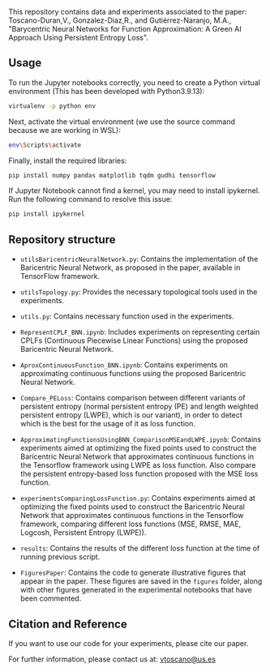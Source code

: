 This repository contains data and experiments associated to the paper: Toscano-Duran,V., Gonzalez-Diaz,R., and Gutiérrez-Naranjo, M.A., "Barycentric Neural Networks for Function Approximation: A Green AI Approach Using Persistent Entropy Loss".

## Usage

To run the Jupyter notebooks correctly, you need to create a Python virtual environment (This has been developed with Python3.9.13):

```bash
virtualenv -p python env
```

Next, activate the virtual environment (we use the source command because we are working in WSL):

```bash
env\Scripts\activate
```

Finally, install the required libraries:

```bash
pip install numpy pandas matplotlib tqdm gudhi tensorflow
```

If Jupyter Notebook cannot find a kernel, you may need to install ipykernel. Run the following command to resolve this issue:

```bash
pip install ipykernel
```

## Repository structure

- `utilsBaricentricNeuralNetwork.py`: Contains the implementation of the Baricentric Neural Network, as proposed in the paper, available in TensorFlow framework.

- `utilsTopology.py`: Provides the necessary topological tools used in the experiments.

- `utils.py`: Contains necessary function used in the experiments.

- `RepresentCPLF_BNN.ipynb`: Includes experiments on representing certain CPLFs (Continuous Piecewise Linear Functions) using the proposed Baricentric Neural Network.

- `AproxContinuousFunction_BNN.ipynb`: Contains experiments on approximating continuous functions using the proposed Baricentric Neural Network.

- `Compare_PELoss`: Contains comparison between different variants of persistent entropy (normal persistent entropy (PE) and length weighted persistent entropy (LWPE), which is our variant), in order to detect which is the best for the usage of it as loss function.

- `ApproximatingFunctionsUsingBNN_ComparisonMSEandLWPE.ipynb`: Contains experiments aimed at optimizing the fixed points used to construct the Baricentric Neural Network that approximates continuous functions in the Tensorflow framework using LWPE as loss function. Also compare the persistent entropy-based loss function proposed with the MSE loss function.

- `experimentsComparingLossFunction.py`: Contains experiments aimed at optimizing the fixed points used to construct the Baricentric Neural Network that approximates continuous functions in the Tensorflow framework, comparing different loss functions (MSE, RMSE, MAE, Logcosh, Persistent Entropy (LWPE)).

- `results`: Contains the results of the different loss function at the time of running previous script.

- `FiguresPaper`: Contains the code to generate illustrative figures that appear in the paper. These figures are saved in the `figures` folder, along with other figures generated in the experimental notebooks that have been commented.


## Citation and Reference

If you want to use our code for your experiments, please cite our paper.

For further information, please contact us at: vtoscano@us.es

